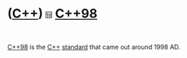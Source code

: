



 

 

 

 

 

([C++](Cpp.md)) ![C++98](PicCpp98.png) [C++98](Cpp98.md)
==========================================================

 

[C++98](Cpp98.md) is the [C++](Cpp.md) [standard](CppStandard.md)
that came out around 1998 AD.

 

 

 

 

 





 



